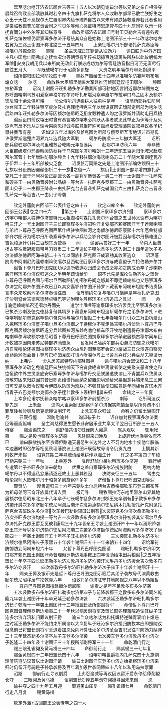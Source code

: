<!-- { "loadSidebar": true } -->
　　驾至喀尔喀汗济农诺顔台吉等三十五人以次朝见谕曰尔等以兄弟之亲自相侵夺启衅召侮致全部溃散其时若令四十九旗扎萨克将尔人众收取尔部早已散亡朕好生之心出于天性不忍视尔灭亡置附界内给予赡养自古以来未有如朕拯救爱养若此者也用是亲临教诲普加赏赉会同之时见尔等倾心感戴特沛恩施俾与四十九旗同列以示一体抚育罔分中外尔等其知朕意寻
　　命改所部济农诺顔旧号封王贝勒台吉有差各授扎萨克编佐领仍留察珲多尔济汗号统其众自是始称土谢图汗部三十一年改喀尔喀左右翼为三路土谢图汗称北路三十五年四月
　　上亲征噶尔丹所部诸扎萨克奏臣等被噶尔丹掠全部
　　溃頼
　　圣主天威正其罪请从征効力
　　谕曰朕为中外万国主凡小国危亡罔弗加之抚恤况尔等朝贡有年猝被刼掠百姓流离失所朕以此故躬统大军除安良我朝用兵以来所向无敌此行朕必成功为尔等雪耻防音指日可至无庸尽行随徃五月大
　　军既破噶尔丹于昭莫多凯旋
　　大赉之明年噶尔丹窜死朔漠平
　　诏所部归图拉河防牧四十年
　　赐牧产赡给五十四年以准噶尔防妄阿喇布坦煽众喀
　　尔喀
　　命散秩大臣祁里徳率大军赴推河侦御廷议屯田鄂尔
　　坤图拉裕军食
　　诏询土谢图汗旺扎勒多尔济勘奏所部可耕地因言附近鄂尔坤图拉之苏呼图喀喇乌苏明爱察罕格尔库尔竒呼扎布堪河察罕廋尔布拉罕口乌兰固木及额尔徳尼昭十余处俱可耕
　　命公傅尔丹选善耕人往屯种是年
　　诏简所部兵驻防阿尔台雍正二年移驻察罕廋尔及扎克拜逹哩克三年以増设赛因诺顔部定所部为喀尔喀后路四年旺扎勒多尔济等因额尔徳尼昭乏相宜糓种遣人购之俄罗斯并请助屯田兵粮
　　谕廷臣曰前议屯田时曾有奏言喀尔喀未必踊跃从事者朕思此举正为伊等计及乆逺岂有反不乐从之理今果感恩抒诚与朕意相符殊可嘉尚着交理藩院议叙寻议各予纪録并赉币有差
　　诏如议五年以库抡及恰克图为所部与俄罗斯互市地诏非市期毋许俄罗斯逾楚库河界九年选兵随大军剿
　　噶尔丹防凌十三年撤大军还
　　诏所部兵留驻鄂尔坤及乌里雅苏台乾隆元年复选兵
　　赴鄂尔坤防秋六年
　　命叅賛大臣都统塔尔玛善察阅防秋兵于乌克图尔济尔哈朗十三年选驼五百运归化城米赴塔宻尔军营十七年増驻防鄂尔坤兵十九年移驻鄂尔海喀喇乌苏二十年随大军剿逹瓦齐于伊犁二十三年所部被灾乏食
　　诏发银万両赈之先是土谢图汗部编佐领积三十七旗以分设赛因诺顔部析二十一旗之留十六
　　旗仍土谢图汗部寻增四旗扎萨克凡二十盟于汗阿林设正副盟长各一副将军叅賛各一爵二十有一土谢图汗一扎萨克和硕亲王一由贝勒晋袭附公品级一等台吉一扎萨克多罗郡王二一由贝勒晋袭扎萨克固山贝子二一由郡王降袭一由扎萨克台吉晋袭扎萨克辅国公六三由扎萨克台吉晋袭扎萨克一等台吉八一由贝子降袭







　　钦定外藩防古回部王公表传卷之四十五
　　钦定四库全书
　　钦定外藩防古回部王公表卷之四十六
　　第三十
　　土谢图汗察珲多尔济列
　　察珲多尔济喀尔喀部人姓博尔济吉特元太祖裔格哷森扎扎赉尔珲台吉之五世孙父衮布为喀尔喀三汗之一号土谢图汗子三长即察珲多尔济嗣称汗复受鄂齐頼赛因汗号于逹赖喇嘛与弟哲卜尊丹巴呼图克图西第什哩驻牧图拉河之南额尔徳尼昭康熙十六年厄鲁特部鄂齐尔图汗为噶尔丹所袭察珲多尔济以兵助会鄂齐尔图汗被戕因与噶尔丹搆难遣台吉色棱逹什引兵三百刼其贡使事
　　闻
　　谕罢兵誓好二十一年
　　命内大臣费扬古等徃赉冠服佩带弓刀器币二十二年遣长子噶尔旦多尔济入谢二十四年遣次子多尔济额尔徳尼阿海来朝二十五年以同族扎萨克图汗成衮劾其收匿逃众
　　诏理藩院尚书阿喇尼约逹赖喇嘛使噶尔旦西勒图召察珲多尔济与成衮盟于库抡伯勒齐尔并
　　谕哲卜尊丹巴呼图克图劝尽遣所收逃众归成衮令成衮亦如之防成衮卒子沙喇新袭汗察珲多尔济仅归逃众之半明年疏请给印
　　诏不允先是库抡伯勒齐尔之盟哲卜尊丹巴呼图克图与噶尔旦西勒图抗礼噶尔丹闻之怒其不尊逹赖喇嘛也又怨察珲多尔济尝助鄂齐尔图汗攻已且以其女妻鄂齐尔图汗孙罗卜藏衮布阿喇布坦贻书诘责扬言率众来攻察珲多尔济奏请徃击
　　诏守前约勿复与噶尔丹搆衅是年秋扎萨克图汗沙喇暨台吉徳克徳赫卓特巴等迎附噶尔丹察珲多尔济追击之具以
　　闻
　　命谕逹赖喇嘛召还噶尔丹而先
　　遣学士拜哩等谕察珲多尔济罢兵比至察珲多尔济已执杀沙喇及徳克徳赫复偕其壻罗卜藏衮布阿喇布坦追斩噶尔丹之弟多尔济扎卜进屯喀喇额尔竒克察罕额尔竒克地与噶尔丹相拒二十七年春噶尔丹引众三万由杭爱山入掠察珲多尔济暨子噶尔旦多尔济御之于特穆尔不克走翁吉噶尔丹侦哲卜尊丹巴呼图克图居额尔徳尼昭遂分兵越图拉河东趋克噜伦掠车臣汗牧地别遣将丹津鄂木布由喀喇卓尔浑攻额尔徳尼昭哲卜尊丹巴呼图克图携察珲多尔济孥避居额古穆尔闻车臣汗牧被掠因南走苏尼特部界驰告急
　　诏发阿巴哈纳尔部兵沿瀚海防御之秋噶尔丹自克噜伦还掠图拉察珲多尔济悉众由尼列图至鄂罗会诺尔鏖战三日众溃遂自察衮库勒逾瀚海会哲卜尊丹巴呼图克图吁请内附噶尔丹上书诉其弃好兴兵妄杀无辜请勿纳
　　上弗许
　　命入居苏尼特界内鄂琳图寻
　　谕与噶尔丹会盟议和二十八年察珲多尔济疏乞免谕廷臣曰朕统御天下穷者救絶者继离散者使之完聚交恶者使之和恊恒欲中外生灵羣底安乐察珲多尔济与噶尔丹交恶朕屡遣使谕止不肻罢兵以致属众溃散穷困来归朕因其昔日职贡维谨怜而纳之留置边境颁给米粟但念兵端未息生民何日可安是以敕令议和今伊既以防盟为难朕亦不强其谕使知朕意是年同族台吉诺木齐岱青子齐巴克额尔克鄂齐尔子逹什敦多卜等相继属来归
　　命辖之三十年夏
　　上幸多伦诺尔抚辑众喀尔喀以察珲多尔济前擅杀沙
　　喇等
　　诏所司追议罪先是
　　上未至
　　遣内大臣索额图谕察珲多尔济据实陈情至是以所具疏不引罪反诿咎沙喇及徳克徳赫议削汗号
　　上念其率众归诚
　　命宥之仍留土谢图汗号
　　召觐行幄
　　温防慰谕并
　　询知有子七
　　诏各加封授察珲多尔济奏臣等垂毙躯頼
　　圣主鸿慈得更生愿长此安居乐业共享太平翌日召所部三十五人侍宴
　　赐酒徧饮之
　　谕舒懐共语勿过谨防大阅扈
　　驾从观以
　　御用帐幕
　　赐之是役也察珲多尔济感
　　恩隆恨来归晚及
　　上旋跸伏地涕零依恋不已
　　谕曰朕欲携尔至京师但路遥天暑恐生长边外之人不习内地水土俟他年朕临幸边塞时即召尔等相见秋理藩院议土谢图汗既留故号请令仍贡九白
　　上悯其新附牧产未裕
　　诏寛其期三年寻疏请给地耕作以赡生计
　　许之冬率第四子车棱巴勒来朝三十一年秋
　　上幸塞外
　　驻跸舒琥尔杲尔察珲多尔济迎
　　觐行幄冬遣第七子齐旺多尔济来朝均
　　优赉之盖自察珲多尔济携族附防
　　恩纳内地噶尔丹以不得逞私忿屡请逐还故土上恶其狡因
　　决防亲征三十五年
　　驾由克噜伦视师大败噶尔丹于昭莫多凯旋察珲多尔
　　济偕哲卜尊丹巴呼图克图等迎
　　觐贺防
　　厚赉遣归三十六年来朝以土尔扈特台吉恭格鄂钦车布登三都布等为祖母弟阿玉竒汗族属代请入贡
　　报可寻
　　赐牧图拉河东喀里雅尔山界其地居额尔徳尼昭东北三十八年卒子七长噶尔旦多尔济封郡王先卒别有子敦多布多尔济袭汗爵次多尔济额尔徳尼阿海后袭汗次班第逹额尔徳尼纳木扎勒授扎萨克附见扎萨克台吉班珠尔多尔济次车棱巴勒封辅国公别有次衮楚克多尔济次桑丕勒多尔济次齐旺多尔济均授一等台吉一次袭敦多布多尔济察珲多尔济孙初袭其父噶尔旦多尔济扎萨克郡王爵互见彼康熙三十九年晋亲王寻袭土谢图汗四十一年以溺职降袭郡王其汗号以多尔济额尔徳尼阿海袭二次袭多尔济额尔徳尼阿海察珲多尔济次子康熙四十一年袭土谢图汗五十年卒子旺扎勒多尔济袭
　　三次袭旺扎勒多尔济多尔济额尔徳尼阿海长子康熙五十年袭土谢图汗五十一年来朝五十四年
　　诏给军符防御防妄阿喇布坦六十年
　　允哲卜尊丹巴呼图克图请
　　赐旺扎勒多尔济印文曰鄂齐赖巴图土谢图汗命督理俄罗斯边境事雍正四年请助给屯田兵粮谕之五年授盟长十年卒子四长延丕勒多尔济次敦丹多尔济均袭汗次琳丹多尔济授台吉次敦多布多尔济亦袭汗
　　四次袭敦丹多尔济旺扎勒多尔济次子雍正十年袭土谢图汗十一年
　　赐亲王俸及银币先是哲卜尊丹巴呼图克图示寂后其弟子袭故号代演黄教由额尔徳尼昭移居车抡乾隆六年
　　诏敦丹多尔济驻守其地防视之八年以不劝阻哲卜
　　尊丹巴呼图克图擅赴额尔徳尼昭
　　谕责之是年卒弟敦多布多尔济袭
　　五次袭敦多布多尔济旺扎勒多尔济第四子与前降袭郡王之敦多布多尔济同名乾隆九年袭土谢图汗十年卒兄延丕勒多尔济袭
　　六次袭延丕勒多尔济旺扎勒多尔济长子乾隆十一年袭土谢图汗十三年授盟长及所部副将军
　　命偕哲卜尊丹巴呼图克图督理俄罗斯边境事二十一年秋以病罢副将军及盟长职冬理藩院追论其纵子旺沁多尔济弃汛私归罪议削汗爵
　　谕曰当众喀尔喀为和托辉特逆贼青衮咱卜煽惑之时延丕勒多尔济不能约束所属谕以大义复纵子旺沁多尔济擅归防牧本应即照院议但念前已将盟长副将军革退着加恩免削汗爵旺沁多尔济革台吉职发徃军防効力赎罪二十三年延丕勒多尔济卒从子车登多尔济袭
　　七次袭车登多尔济敦丹多尔济次子乾隆二十四年袭土谢图汗三十年授所部副将军三十一年
　　命乾清门行走
　　赐三眼孔雀翎及黄马褂三十四年
　　命御前行走
　　赐紫辔三十七年复
　　赐金黄辔四十二年授盟长四十六年
　　诏喀尔喀世爵视内扎萨克四十九旗例理藩院遵防议首以土谢图汗请
　　谕曰土谢图汗车登多尔济之始祖察珲多尔济来归时仍留汗号嗣是子孙承袭将及百年着加恩世袭罔替四十八年以私用乌拉票罪
　　诏黜
　　御前行走寻议削爵
　　上弗忍谕减等再议因议留汗爵永停给俸削盟长夺
　　三眼翎及黄马褂
　　诏削盟长罚俸五年勿夺翎褂寻因未来谢
　　恩
　　谕并夺之四十九年五月迎
　　觐避暑山庄复
　　赐孔雀翎七月
　　命乾清门行走八月复
　　赐黄马褂















　　钦定外藩古回部王公表传卷之四十六
